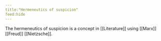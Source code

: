 ```yaml
---
title:"Hermeneutics of suspicion"
feed:hide
---
```


The hermeneutics of suspicion is a concept in [[Literature]] using [[Marx]] [[Freud]] [[Nietzsche]].

